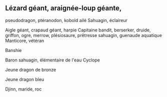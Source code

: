 ## Lézard géant, araignée-loup géante,

pseudodragon, ptéranodon, kobold ailé
Sahuagin, éclaireur

Aigle géant, crapaud géant, harpie
Capitaine bandit, berserker, druide,
griffon, ogre, merrow, plésiosaure,
prêtresse sahuagin, guenaude aquatique
Manticore, vétéran

Banshie

Baron sahuagin, élémentaire de l'eau
Cyclope

Jeune dragon de bronze

Jeune dragon bleu

Djinn, maride, roc
